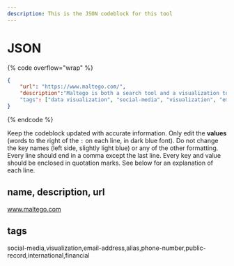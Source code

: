 ```yaml
---
description: This is the JSON codeblock for this tool
---
```


# JSON

{% code overflow="wrap" %}
```json
{
    "url": "https://www.maltego.com/",
    "description":"Maltego is both a search tool and a visualization tool. It can search for information and connect the pieces to show you how they are related." 
    "tags": ["data visualization", "social-media", "visualization", "email-address", "alias", "phone-number", "public-record"]
}
```
{% endcode %}

Keep the codeblock updated with accurate information. Only edit the **values** (words to the right of the `:` on each line, in dark blue font). Do not change the key names (left side, slightly light blue) or any of the other formatting. Every line should end in a comma except the last line. Every key and value should be enclosed in quotation marks. See below for an explanation of each line.&#x20;

## name, description, url

www.maltego.com

## tags

social-media,visualization,email-address,alias,phone-number,public-record,international,financial

